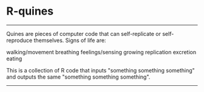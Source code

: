 # R-quines

-------------------------------------------

Quines are pieces of computer code that can self-replicate or self-reproduce themselves. Signs of life are:

walking/movement
breathing
feelings/sensing
growing
replication
excretion
eating

This is a collection of R code that inputs "something something something" and outputs the same "something something something".

-------------------------------------------
